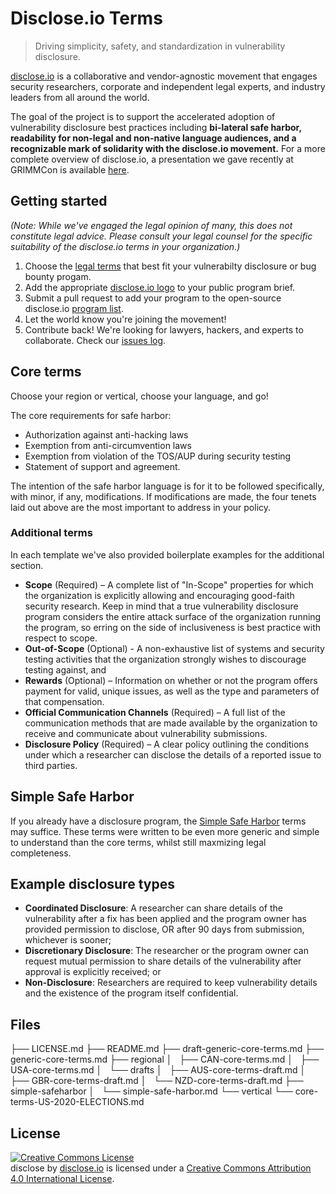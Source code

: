 # Disclose.io Terms

> Driving simplicity, safety, and standardization in vulnerability disclosure.

[disclose.io](https://disclose.io) is a collaborative and vendor-agnostic movement that engages security researchers, corporate and independent legal experts, and industry leaders from all around the world. 

The goal of the project is to support the accelerated adoption of vulnerability disclosure best practices including **bi-lateral safe harbor, readability for non-legal and non-native language audiences, and a recognizable mark of solidarity with the disclose.io movement.** For a more complete overview of disclose.io, a presentation we gave recently at GRIMMCon is available [here](https://m.disclose.io/2ZuYjkg).

## Getting started

*(Note: While we've engaged the legal opinion of many, this does not constitute legal advice. Please consult your legal counsel for the specific suitability of the disclose.io terms in your organization.)*

1. Choose the [legal terms](https://github.com/disclose/terms) that best fit your vulnerabilty disclosure or bug bounty progam.
2. Add the appropriate [disclose.io logo](https://github.com/disclose/disclose/logos) to your public program brief.
3. Submit a pull request to add your program to the open-source disclose.io [program list](github.com/disclose/disclose/program-list).
4. Let the world know you're joining the movement!
4. Contribute back! We're looking for lawyers, hackers, and experts to collaborate. Check our [issues log](https://github.com/disclose/disclose/issues).

## Core terms 

Choose your region or vertical, choose your language, and go! 

The core requirements for safe harbor:
- Authorization against anti-hacking laws
- Exemption from anti-circumvention laws 
- Exemption from violation of the TOS/AUP during security testing
- Statement of support and agreement.

The intention of the safe harbor language is for it to be followed specifically, with minor, if any, modifications. If modifications are made, the four tenets laid out above are the most important to address in your policy.

### Additional terms

In each template we've also provided boilerplate examples for the additional section.
 
- **Scope** (Required) – A complete list of "In-Scope" properties for which the organization is explicitly allowing and encouraging good-faith security research. Keep in mind that a true vulnerability disclosure program considers the entire attack surface of the organization running the program, so erring on the side of inclusiveness is best practice with respect to scope.
- **Out-of-Scope** (Optional) - A non-exhaustive list of systems and security testing activities that the organization strongly wishes to discourage testing against, and
- **Rewards** (Optional) – Information on whether or not the program offers payment for valid, unique issues, as well as the type and parameters of that compensation.
- **Official Communication Channels** (Required) – A full list of the communication methods that are made available by the organization to receive and communicate about vulnerability submissions.
- **Disclosure Policy** (Required) – A clear policy outlining the conditions under which a researcher can disclose the details of a reported issue to third parties. 

## Simple Safe Harbor

If you already have a disclosure program, the [Simple Safe Harbor](/terms/simple-safe-harbor/simple-safe-harbor.md) terms may suffice. These terms were written to be even more generic and simple to understand than the core terms, whilst still maxmizing legal completeness.

## Example disclosure types

- **Coordinated Disclosure**: A researcher can share details of the vulnerability after a fix has been applied and the program owner has provided permission to disclose, OR after 90 days from submission, whichever is sooner;
- **Discretionary Disclosure**: The researcher or the program owner can request mutual permission to share details of the vulnerability after approval is explicitly received; or
- **Non-Disclosure**: Researchers are required to keep vulnerability details and the existence of the program itself confidential.

## Files

├── LICENSE.md
├── README.md
├── draft-generic-core-terms.md
├── generic-core-terms.md
├── regional
│   ├── CAN-core-terms.md
│   ├── USA-core-terms.md
│   └── drafts
│       ├── AUS-core-terms-draft.md
│       ├── GBR-core-terms-draft.md
│       └── NZD-core-terms-draft.md
├── simple-safeharbor
│   └── simple-safe-harbor.md
└── vertical
    └── core-terms-US-2020-ELECTIONS.md

## License

<a rel="license" href="http://creativecommons.org/licenses/by/4.0/"><img alt="Creative Commons License" style="border-width:0" src="https://i.creativecommons.org/l/by/4.0/88x31.png" /></a><br /><span xmlns:dct="http://purl.org/dc/terms/" property="dct:title">disclose</span> by <a xmlns:cc="http://creativecommons.org/ns#" href="https://disclose.io" property="cc:attributionName" rel="cc:attributionURL">disclose.io</a> is licensed under a <a rel="license" href="http://creativecommons.org/licenses/by/4.0/">Creative Commons Attribution 4.0 International License</a>.
